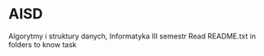 # AISD
Algorytmy i struktury danych, Informatyka III semestr
Read README.txt in folders to know task
